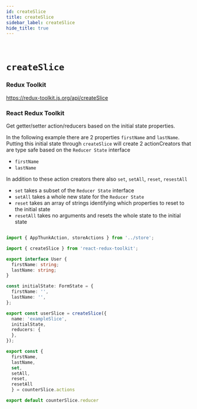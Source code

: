 ```yaml
---
id: createSlice
title: createSlice
sidebar_label: createSlice
hide_title: true
---
```


&nbsp;

# `createSlice`

### Redux Toolkit

https://redux-toolkit.js.org/api/createSlice

### React Redux Toolkit

Get getter/setter action/reducers based on the initial state properties.

In the following example there are 2 properties `firstName` and `lastName`. Putting this initial state through `createSlice` will create 2 actionCreators that are type safe based on the `Reducer State` interface

- `firstName`
- `lastName`

In addition to these action creators there also `set`, `setAll`, `reset`, `resestAll`

- `set` takes a subset of the `Reducer State` interface
- `setAll` takes a whole new state for the `Reducer State`
- `reset` takes an array of strings identifying which properties to reset to the initial state
- `resetAll` takes no arguments and resets the whole state to the initial state

```ts

import { AppThunkAction, storeActions } from '../store';

import { createSlice } from 'react-redux-toolkit';

export interface User {
  firstName: string;
  lastName: string;
}

const initialState: FormState = {
  firstName: '',
  lastName: '',
};

export const userSlice = createSlice({
  name: 'exampleSlice',
  initialState,
  reducers: {
  },
});

export const {
  firstName,
  lastName,
  set,
  setAll,
  reset,
  resetAll
  } = counterSlice.actions

export default counterSlice.reducer
```
